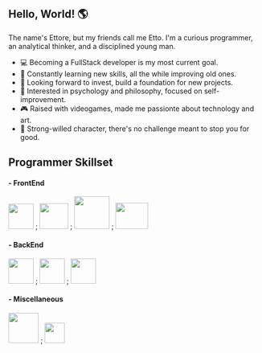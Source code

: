 ## Hello, World! :earth_americas:

The name's Ettore, but my friends call me Etto. I'm a curious programmer, an analytical thinker, and a disciplined young man.

- :computer: Becoming a FullStack developer is my most current goal.
- 🌱 Constantly learning new skills, all the while improving old ones.
- :money_with_wings: Looking forward to invest, build a foundation for new projects.
- 🤔 Interested in psychology and philosophy, focused on self-improvement. 
- :video_game: Raised with videogames, made me passionte about technology and art.
- :mount_fuji: Strong-willed character, there's no challenge meant to stop you for good.

## Programmer Skillset

#### - FrontEnd
<img src="https://camo.githubusercontent.com/16f6271f57e66053caabae23a13a4e5baf678013825d37409b42d64ebc25e246/68747470733a2f2f63646e2e776f726c64766563746f726c6f676f2e636f6d2f6c6f676f732f6a6176617363726970742d312e737667" width="50px" height="50px">   ;   <img src="https://cdn.iconscout.com/icon/free/png-256/html5-40-1175193.png" width="57px" height="51px">   ;   <img src="https://camo.githubusercontent.com/5a540a748bef7b5a5c6b38215315abc4c40e31cb733d5f83534ffbdc00eb9e37/68747470733a2f2f63646e2e776f726c64766563746f726c6f676f2e636f6d2f6c6f676f732f6373732d352e737667" width="70px" height="65px">   ;   <img src="https://camo.githubusercontent.com/70ea199263787f23ad0f1feaf0c265d3baeb4286dd7089aa56ece4f73ee99f94/68747470733a2f2f63646e2e776f726c64766563746f726c6f676f2e636f6d2f6c6f676f732f626f6f7473747261702d352d312e737667" width="65px" height="52px">

#### - BackEnd
<img src="https://camo.githubusercontent.com/16f6271f57e66053caabae23a13a4e5baf678013825d37409b42d64ebc25e246/68747470733a2f2f63646e2e776f726c64766563746f726c6f676f2e636f6d2f6c6f676f732f6a6176617363726970742d312e737667" width="50px" height="50px">   ;   <img src="https://upload.wikimedia.org/wikipedia/commons/thumb/7/7a/C_Sharp_logo.svg/1200px-C_Sharp_logo.svg.png" width="50px" height="50px">   ;   <img src="https://www.pinclipart.com/picdir/big/9-92644_database-clipart-raw-data-azure-sql-server-png.png" width="50px" height="50px">

#### - Miscellaneous
<img src="https://camo.githubusercontent.com/a13e7f4de0b7e9f10787038d26cf16ce52fc50e03608f9013fe2d21f15c94fb7/68747470733a2f2f63646e2e776f726c64766563746f726c6f676f2e636f6d2f6c6f676f732f6769742e737667" width="60px" height="60px">   ;   <img src="https://camo.githubusercontent.com/8309f96251a086c056e0d7262b7eb66b2da6bdc35ed439b269fd907aa516095a/68747470733a2f2f63646e2e776f726c64766563746f726c6f676f2e636f6d2f6c6f676f732f76697375616c2d73747564696f2d636f64652d312e737667" width="40px" height="40px">
